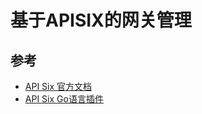 # 基于APISIX的网关管理



## 参考

+ [API Six 官方文档](https://apisix.apache.org/zh/docs/apisix/getting-started/)
+ [API Six Go语言插件](https://apisix.apache.org/zh/docs/go-plugin-runner/getting-started/)